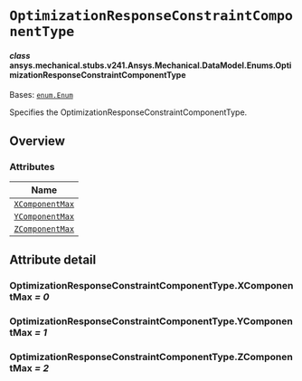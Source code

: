 <!-- vale off -->

<a id="optimizationresponseconstraintcomponenttype"></a>

# `OptimizationResponseConstraintComponentType`

<a id="ansys.mechanical.stubs.v241.Ansys.Mechanical.DataModel.Enums.OptimizationResponseConstraintComponentType"></a>

#### *class* ansys.mechanical.stubs.v241.Ansys.Mechanical.DataModel.Enums.OptimizationResponseConstraintComponentType

Bases: [`enum.Enum`](https://docs.python.org/3/library/enum.html#enum.Enum)

Specifies the OptimizationResponseConstraintComponentType.

<!-- !! processed by numpydoc !! -->

<a id="overview"></a>

## Overview

### Attributes

| Name |
| --------------------------------------------------------------------------------- |
| [`XComponentMax`](#OptimizationResponseConstraintComponentType.XComponentMax) |
| [`YComponentMax`](#OptimizationResponseConstraintComponentType.YComponentMax) |
| [`ZComponentMax`](#OptimizationResponseConstraintComponentType.ZComponentMax) |

<a id="attribute-detail"></a>

## Attribute detail

<a id="OptimizationResponseConstraintComponentType.XComponentMax"></a>

### OptimizationResponseConstraintComponentType.XComponentMax *= 0*

<a id="OptimizationResponseConstraintComponentType.YComponentMax"></a>

### OptimizationResponseConstraintComponentType.YComponentMax *= 1*

<a id="OptimizationResponseConstraintComponentType.ZComponentMax"></a>

### OptimizationResponseConstraintComponentType.ZComponentMax *= 2*

<!-- vale on -->
